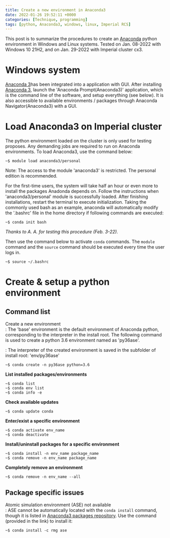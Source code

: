 ```yaml
---
title: Create a new environment in Anaconda3
date: 2022-01-26 19:52:11 +0000
categories: [Technique, programming]
tags: [python, Anaconda3, windows, linux, Imperial RCS]
---
```

This post is to summarize the procedures to create an [Anaconda](https://www.anaconda.com/) python environment in Windows and Linux systems. Tested on Jan. 08-2022 with Windows 10 21H2, and on Jan. 29-2022 with Imperial cluster cx3. 

# Windows system
[Anaconda 3](https://www.anaconda.com/products/individual)has been integrated into a application with GUI. After installing [Anaconda 3](https://www.anaconda.com/products/individual), launch the 'Anaconda Prompt(Anaconda3)' application, which is the command line of the software, and setup everything (see below). It is also accessible to available environments / packages through Anaconda Navigator(Anaconda3) with a GUI. 

# Load Anaconda3 on Imperial cluster
The python environment loaded on the cluster is only used for testing proposes. Any demanding jobs are required to run on Anaconda environments. To load Anaconda3, use the command below: 

``` console
~$ module load anaconda3/personal
```

Note: The access to the module 'anaconda3' is restricted. The personal edition is recommended. 

For the first-time users, the system will take half an hour or even more to install the packages Anadonda depends on. Follow the instructions when 'anaconda3/personal' module is successfully loaded. After finishing installations, restart the terminal to execute initialization. Taking the commonly used bash as an example, anaconda will automatically modify the '.bashrc' file in the home directory if following commands are executed: 

``` console
~$ conda init bash
```

*Thanks to A. A. for testing this procedure (Feb. 3-22).*

Then use the command below to activate `conda` commands. The `module` command and the `source` command should be executed every time the user logs in. 

``` console
~$ source ~/.bashrc
```

# Create & setup a python environment
## Command list
Create a new environment  
: The 'base' environment is the default environment of Anaconda python, corresponding to the interpreter in the install root. The following command is used to create a python 3.6 environment named as 'py36ase'.


: The interpreter of the created environment is saved in the subfolder of install root: 'env/py36ase'

``` console
~$ conda create -n py36ase python=3.6
```


**List installed packages/environments**

``` console
~$ conda list
~$ conda env list
~$ conda info -e
```

**Check available updates**

``` console
~$ conda update conda
```

**Enter/exist a specific environment**

``` console
~$ conda activate env_name
~$ conda deactivate
```

**Install/uninstall packages for a specific environment**

``` console
~$ conda install -n env_name package_name
~$ conda remove -n env_name package_name
```

**Completely remove an environment**

``` console
~$ conda remove -n env_name --all
```

## Package specific issues
Atomic simulation environment (ASE) not available  
: ASE cannot be automatically located with the `conda install` command, though it is listed in [Anaconda3 packages repository](https://anaconda.org/rmg/ase). Use the command (provided in the link) to install it: 

``` console
~$ conda install -c rmg ase
```